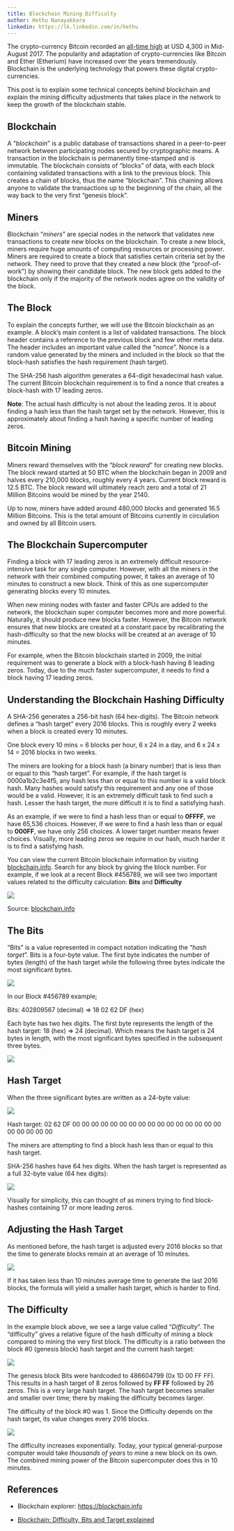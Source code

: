 ```yaml
---
title: Blockchain Mining Difficulty
author: Hethu Nanayakkara
linkedin: https://lk.linkedin.com/in/hethu
---
```


The crypto-currency Bitcoin recorded an [all-time
high](https://www.cnbc.com/2017/08/14/bitcoin-price-record-high-strong-japanese-demand-safe-haven-bid.html)
at USD 4,300 in Mid-August 2017. The popularity and adaptation of
crypto-currencies like Bitcoin and Ether (Etherium) have increased over
the years tremendously. Blockchain is the underlying technology that
powers these digital crypto-currencies.

This post is to explain some technical concepts behind blockchain and
explain the mining difficulty adjustments that takes place in the
network to keep the growth of the blockchain stable.

Blockchain
----------

A “*blockchain*” is a public database of transactions shared in a
peer-to-peer network between participating nodes secured by
cryptographic means. A transaction in the blockchain is permanently
time-stamped and is immutable. The blockchain consists of “blocks” of
data, with each block containing validated transactions with a link to
the previous block. This creates a chain of blocks, thus the name
“blockchain”. This chaining allows anyone to validate the transactions
up to the beginning of the chain, all the way back to the very first
“genesis block”.

Miners
------

Blockchain “*miners*” are special nodes in the network that validates
new transactions to create new blocks on the blockchain. To create a new
block, miners require huge amounts of computing resources or processing
power. Miners are required to create a block that satisfies certain
criteria set by the network. They need to prove that they created a new
block (the “proof-of-work”) by showing their candidate block. The new
block gets added to the blockchain only if the majority of the network
nodes agree on the validity of the block.

The Block
---------

To explain the concepts further, we will use the Bitcoin blockchain as
an example. A block’s main content is a list of validated transactions.
The block header contains a reference to the previous block and few
other meta data. The header includes an important value called the
“*nonce*”. Nonce is a random value generated by the miners and included
in the block so that the block-hash satisfies the hash requirement (hash
target).

The SHA-256 hash algorithm generates a 64-digit hexadecimal hash value.
The current Bitcoin blockchain requirement is to find a nonce that
creates a block-hash with 17 leading zeros.

**Note**: The actual hash difficulty is not about the leading zeros. It
is about finding a hash less than the hash target set by the network.
However, this is approximately about finding a hash having a specific
number of leading zeros.

Bitcoin Mining
--------------

Miners reward themselves with the “*block reward*” for creating new
blocks. The block reward started at 50 BTC when the blockchain began in
2009 and halves every 210,000 blocks, roughly every 4 years. Current
block reward is 12.5 BTC. The block reward will ultimately reach zero
and a total of 21 Million Bitcoins would be mined by the year 2140.

Up to now, miners have added around 480,000 blocks and generated 16.5
Million Bitcoins. This is the total amount of Bitcoins currently in
circulation and owned by all Bitcoin users.

The Blockchain Supercomputer
----------------------------

Finding a block with 17 leading zeros is an extremely difficult
resource-intensive task for any single computer. However, with all the
miners in the network with their combined computing power, it takes an
average of 10 minutes to construct a new block. Think of this as one
supercomputer generating blocks every 10 minutes.

When new mining nodes with faster and faster CPUs are added to the
network, the blockchain super computer becomes more and more powerful.
Naturally, it should produce new blocks faster. However, the Bitcoin
network ensures that new blocks are created at a constant pace by
recalibrating the hash-difficulty so that the new blocks will be created
at an average of 10 minutes.

For example, when the Bitcoin blockchain started in 2009, the initial
requirement was to generate a block with a block-hash having 8 leading
zeros. Today, due to the much faster supercomputer, it needs to find a
block having 17 leading zeros.

Understanding the Blockchain Hashing Difficulty
-----------------------------------------------

A SHA-256 generates a 256-bit hash (64 hex-digits). The Bitcoin network
defines a “hash target” every 2016 blocks. This is roughly every 2 weeks
when a block is created every 10 minutes.

One block every 10 mins = 6 blocks per hour, 6 x 24 in a day, and 6 x 24
x 14 = 2016 blocks in two weeks.

The miners are looking for a block hash (a binary number) that is less
than or equal to this “hash target”. For example, if the hash target is
0000a1b2c3e4f5, any hash less than or equal to this number is a valid
block hash. Many hashes would satisfy this requirement and any one of
those would be a valid. However, it is an extremely difficult task to
find such a hash. Lesser the hash target, the more difficult it is to
find a satisfying hash.

As an example, if we were to find a hash less than or equal to
**0FFFF**, we have 65,536 choices. However, if we were to find a hash
less than or equal to **000FF**, we have only 256 choices. A lower
target number means fewer choices. Visually, more leading zeros we
require in our hash, much harder it is to find a satisfying hash.

You can view the current Bitcoin blockchain information by visiting
[blockchain.info](https://blockchain.info). Search for any block by
giving the block number. For example, if we look at a recent Block
\#456789, we will see two important values related to the difficulty
calculation: **Bits** and **Difficulty**

![](/img/hethu1.png)

Source:
[blockchain.info](https://blockchain.info/block/000000000000000001624282e608f5430d338c74996dffe155d5ab423c04fd53)


The Bits
--------

“Bits” is a value represented in compact notation indicating the “*hash
target*”. Bits is a four-byte value. The first byte indicates the number
of bytes (length) of the hash target while the following three bytes
indicate the most significant bytes.

![](/img/hethu2.png)

In our Block \#456789 example;

Bits: 402809567 (decimal) =&gt; 18 02 62 DF (hex)

Each byte has two hex digits. The first byte represents the length of
the hash target: 18 (hex) =&gt; 24 (decimal). Which means the hash
target is 24 bytes in length, with the most significant bytes specified
in the subsequent three bytes.

![](/img/hethu3.png)

Hash Target
-----------

When the three significant bytes are written as a 24-byte value:

![](/img/hethu4.png)

Hash target: 02 62 DF 00 00 00 00 00 00 00 00 00 00 00 00 00 00 00 00 00
00 00 00 00

The miners are attempting to find a block hash less than or equal to
this hash target.

SHA-256 hashes have 64 hex digits. When the hash target is represented
as a full 32-byte value (64 hex digits):

![](/img/hethu5.png)

Visually for simplicity, this can thought of as miners trying to find
block-hashes containing 17 or more leading zeros.

Adjusting the Hash Target
-------------------------

As mentioned before, the hash target is adjusted every 2016 blocks so
that the time to generate blocks remain at an average of 10 minutes.

![](/img/hethu9.png)

If it has taken less than 10 minutes average time to generate the last
2016 blocks, the formula will yield a smaller hash target, which is
harder to find.

The Difficulty
--------------

In the example block above, we see a large value called “*Difficulty*”.
The “difficulty” gives a relative figure of the hash difficulty of
mining a block compared to mining the very first block. The difficulty
is a ratio between the block \#0 (genesis block) hash target and the
current hash target:

![](/img/hethu10.png)

The genesis block Bits were hardcoded to 486604799 (0x 1D 00 FF FF).
This results in a hash target of 8 zeros followed by **FF FF** followed
by 26 zeros. This is a very large hash target. The hash target becomes
smaller and smaller over time; there by making the difficulty becomes
larger.

The difficulty of the block \#0 was 1. Since the Difficulty depends on
the hash target, its value changes every 2016 blocks.

![](/img/hethu8.png)

The difficulty increases exponentially. Today, your typical
general-purpose computer would take *thousands of years* to mine a new
block on its own. The combined mining power of the Bitcoin supercomputer
does this in 10 minutes.

References
----------

-   Blockchain explorer: <https://blockchain.info>

-   [Blockchain: Difficulty, Bits and Target
    explained](https://www.youtube.com/watch?v=4QxOUwG8a2Y)


